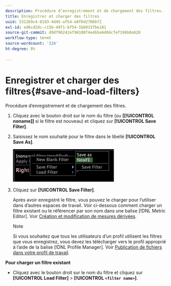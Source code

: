 ```yaml
---
description: Procédure d’enregistrement et de chargement des filtres.
title: Enregistrer et charger des filtres
uuid: 5312b9c4-0193-4d45-af54-e8f6d2706bf2
exl-id: ed6cd2dc-c15b-4971-bf54-1b6915fbe181
source-git-commit: d9df90242ef96188f4e4b5e6d04cfef196b0a628
workflow-type: tm+mt
source-wordcount: '124'
ht-degree: 8%

---
```


# Enregistrer et charger des filtres{#save-and-load-filters}

Procédure d’enregistrement et de chargement des filtres.

1. Cliquez avec le bouton droit sur le nom du filtre (ou **\[[!UICONTROL noname]\]** si le filtre est nouveau) et cliquez sur **[!UICONTROL Save Filter]**.
1. Saisissez le nom souhaité pour le filtre dans le libellé **[!UICONTROL Save As]**.

   ![Infos sur l’étape](assets/vis_FilterEditor_SaveFilter.png)

1. Cliquez sur **[!UICONTROL Save Filter]**.

   Après avoir enregistré le filtre, vous pouvez le charger pour l’utiliser dans d’autres espaces de travail. Voir ci-dessous comment charger un filtre existant ou le référencer par son nom dans une balise [!DNL Metric Editor]. Voir [Création et modification de mesures dérivées](../../../../home/c-get-started/c-admin-intrf/c-prof-mgr/c-drvd-mtrcs.md#concept-e41723b342a849309874b26232224a40).

   >[!NOTE]
   >
   >Si vous souhaitez que tous les utilisateurs d’un profil utilisent les filtres que vous enregistrez, vous devez les télécharger vers le profil approprié à l’aide de la balise [!DNL Profile Manager]. Voir [Publication de fichiers dans votre profil de travail](../../../../home/c-get-started/c-admin-intrf/c-prof-mgr/t-pub-files-wkg-prof.md#task-a0106e010c834d16bd60eef4721b6af9).

**Pour charger un filtre existant**

* Cliquez avec le bouton droit sur le nom du filtre et cliquez sur **[!UICONTROL Load Filter]** > **[!UICONTROL `<filter name>`]**.
